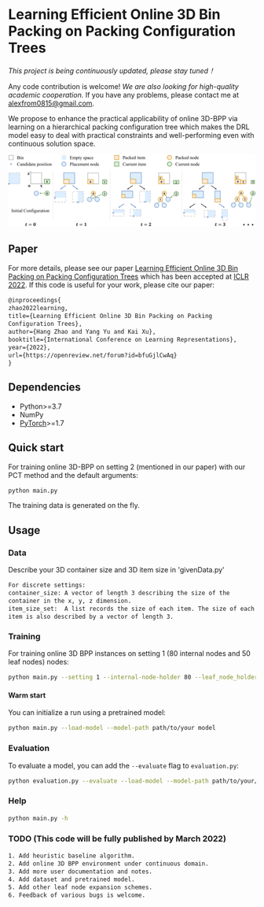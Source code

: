 # Learning Efficient Online 3D Bin Packing on Packing Configuration Trees 

*This project is being continuously updated, please stay tuned！*

Any code contribution is welcome!  *We are also looking for high-quality academic cooperation.* If you have any  problems, please contact me at alexfrom0815@gmail.com.

We propose to enhance the practical applicability of online 3D-BPP via learning on a hierarchical packing configuration tree which makes the DRL model easy to deal with practical constraints and well-performing even with continuous solution space.

![PCT](images/packingtree2D.png)


## Paper
For more details, please see our paper [Learning Efficient Online 3D Bin Packing on Packing Configuration Trees](https://openreview.net/forum?id=bfuGjlCwAq) which has been accepted at [ICLR 2022](https://iclr.cc/Conferences/2022). If this code is useful for your work, please cite our paper:

```
@inproceedings{
zhao2022learning,
title={Learning Efficient Online 3D Bin Packing on Packing Configuration Trees},
author={Hang Zhao and Yang Yu and Kai Xu},
booktitle={International Conference on Learning Representations},
year={2022},
url={https://openreview.net/forum?id=bfuGjlCwAq}
}
``` 


## Dependencies

* Python>=3.7
* NumPy
* [PyTorch](http://pytorch.org/)>=1.7


## Quick start

For training online 3D-BPP on setting 2 (mentioned in our paper) with our PCT method and the default arguments:
```bash
python main.py 
```
The training data is generated on the fly.

## Usage

### Data

Describe your 3D container size and 3D item size in 'givenData.py'
```
For discrete settings:
container_size: A vector of length 3 describing the size of the container in the x, y, z dimension.
item_size_set:  A list records the size of each item. The size of each item is also described by a vector of length 3.
```

### Training

For training online 3D BPP instances on setting 1 (80 internal nodes and 50 leaf nodes) nodes:
```bash
python main.py --setting 1 --internal-node-holder 80 --leaf_node_holder 50
```

#### Warm start
You can initialize a run using a pretrained model:
```bash
python main.py --load-model --model-path path/to/your model
```

### Evaluation
To evaluate a model, you can add the `--evaluate` flag to `evaluation.py`:
```bash
python evaluation.py --evaluate --load-model --model-path path/to/your/model --load-dataset --dataset-path path/to/your/dataset
```



### Help
```bash
python main.py -h
```

### TODO (This code will be fully published by March 2022)
```
1. Add heuristic baseline algorithm.
2. Add online 3D BPP environment under continuous domain. 
3. Add more user documentation and notes.
4. Add dataset and pretrained model.
5. Add other leaf node expansion schemes.
6. Feedback of various bugs is welcome.
```
